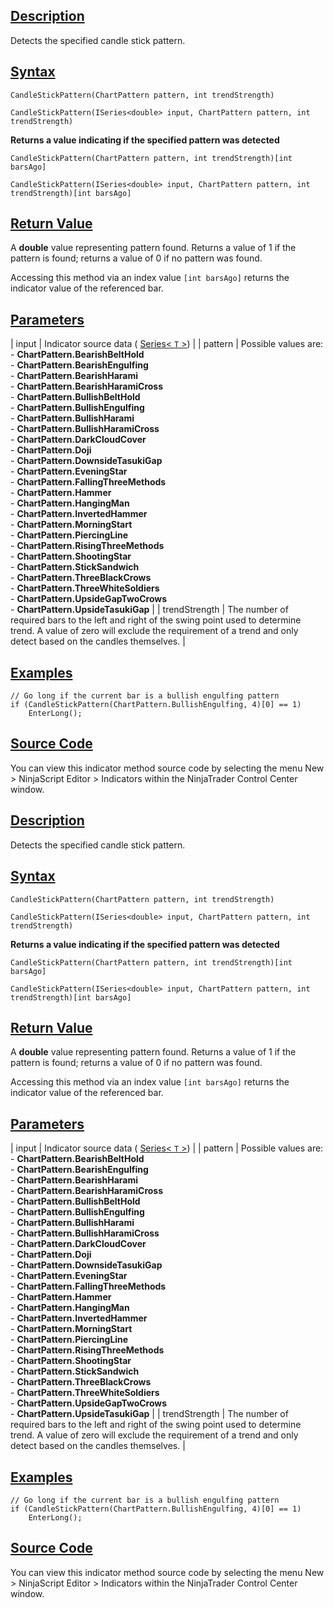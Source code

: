 ## [Description](https://developer.ninjatrader.com/docs/desktop/candlestickpattern\#description)

Detects the specified candle stick pattern.

## [Syntax](https://developer.ninjatrader.com/docs/desktop/candlestickpattern\#syntax)

`CandleStickPattern(ChartPattern pattern, int trendStrength)`

`CandleStickPattern(ISeries<double> input, ChartPattern pattern, int trendStrength)`

**Returns a value indicating if the specified pattern was detected**

`CandleStickPattern(ChartPattern pattern, int trendStrength)[int barsAgo]`

`CandleStickPattern(ISeries<double> input, ChartPattern pattern, int trendStrength)[int barsAgo]`

## [Return Value](https://developer.ninjatrader.com/docs/desktop/candlestickpattern\#return-value)

A **double** value representing pattern found. Returns a value of 1 if the pattern is found; returns a value of 0 if no pattern was found.

Accessing this method via an index value `[int barsAgo]` returns the indicator value of the referenced bar.

## [Parameters](https://developer.ninjatrader.com/docs/desktop/candlestickpattern\#parameters)

| input | Indicator source data ( [Series< `T` >](https://developer.ninjatrader.com/docs/desktop/seriest)) |
| pattern | Possible values are:<br>- **ChartPattern.BearishBeltHold**<br>- **ChartPattern.BearishEngulfing**<br>- **ChartPattern.BearishHarami**<br>- **ChartPattern.BearishHaramiCross**<br>- **ChartPattern.BullishBeltHold**<br>- **ChartPattern.BullishEngulfing**<br>- **ChartPattern.BullishHarami**<br>- **ChartPattern.BullishHaramiCross**<br>- **ChartPattern.DarkCloudCover**<br>- **ChartPattern.Doji**<br>- **ChartPattern.DownsideTasukiGap**<br>- **ChartPattern.EveningStar**<br>- **ChartPattern.FallingThreeMethods**<br>- **ChartPattern.Hammer**<br>- **ChartPattern.HangingMan**<br>- **ChartPattern.InvertedHammer**<br>- **ChartPattern.MorningStart**<br>- **ChartPattern.PiercingLine**<br>- **ChartPattern.RisingThreeMethods**<br>- **ChartPattern.ShootingStar**<br>- **ChartPattern.StickSandwich**<br>- **ChartPattern.ThreeBlackCrows**<br>- **ChartPattern.ThreeWhiteSoldiers**<br>- **ChartPattern.UpsideGapTwoCrows**<br>- **ChartPattern.UpsideTasukiGap** |
| trendStrength | The number of required bars to the left and right of the swing point used to determine trend. A value of zero will exclude the requirement of a trend and only detect based on the candles themselves. |

## [Examples](https://developer.ninjatrader.com/docs/desktop/candlestickpattern\#examples)

```jsx-150469391 csharp
// Go long if the current bar is a bullish engulfing pattern
if (CandleStickPattern(ChartPattern.BullishEngulfing, 4)[0] == 1)
    EnterLong();

```

## [Source Code](https://developer.ninjatrader.com/docs/desktop/candlestickpattern\#source-code)

You can view this indicator method source code by selecting the menu New > NinjaScript Editor > Indicators within the NinjaTrader Control Center window.

## [Description](https://developer.ninjatrader.com/docs/desktop/candlestickpattern\#description)

Detects the specified candle stick pattern.

## [Syntax](https://developer.ninjatrader.com/docs/desktop/candlestickpattern\#syntax)

`CandleStickPattern(ChartPattern pattern, int trendStrength)`

`CandleStickPattern(ISeries<double> input, ChartPattern pattern, int trendStrength)`

**Returns a value indicating if the specified pattern was detected**

`CandleStickPattern(ChartPattern pattern, int trendStrength)[int barsAgo]`

`CandleStickPattern(ISeries<double> input, ChartPattern pattern, int trendStrength)[int barsAgo]`

## [Return Value](https://developer.ninjatrader.com/docs/desktop/candlestickpattern\#return-value)

A **double** value representing pattern found. Returns a value of 1 if the pattern is found; returns a value of 0 if no pattern was found.

Accessing this method via an index value `[int barsAgo]` returns the indicator value of the referenced bar.

## [Parameters](https://developer.ninjatrader.com/docs/desktop/candlestickpattern\#parameters)

| input | Indicator source data ( [Series< `T` >](https://developer.ninjatrader.com/docs/desktop/seriest)) |
| pattern | Possible values are:<br>- **ChartPattern.BearishBeltHold**<br>- **ChartPattern.BearishEngulfing**<br>- **ChartPattern.BearishHarami**<br>- **ChartPattern.BearishHaramiCross**<br>- **ChartPattern.BullishBeltHold**<br>- **ChartPattern.BullishEngulfing**<br>- **ChartPattern.BullishHarami**<br>- **ChartPattern.BullishHaramiCross**<br>- **ChartPattern.DarkCloudCover**<br>- **ChartPattern.Doji**<br>- **ChartPattern.DownsideTasukiGap**<br>- **ChartPattern.EveningStar**<br>- **ChartPattern.FallingThreeMethods**<br>- **ChartPattern.Hammer**<br>- **ChartPattern.HangingMan**<br>- **ChartPattern.InvertedHammer**<br>- **ChartPattern.MorningStart**<br>- **ChartPattern.PiercingLine**<br>- **ChartPattern.RisingThreeMethods**<br>- **ChartPattern.ShootingStar**<br>- **ChartPattern.StickSandwich**<br>- **ChartPattern.ThreeBlackCrows**<br>- **ChartPattern.ThreeWhiteSoldiers**<br>- **ChartPattern.UpsideGapTwoCrows**<br>- **ChartPattern.UpsideTasukiGap** |
| trendStrength | The number of required bars to the left and right of the swing point used to determine trend. A value of zero will exclude the requirement of a trend and only detect based on the candles themselves. |

## [Examples](https://developer.ninjatrader.com/docs/desktop/candlestickpattern\#examples)

```jsx-150469391 csharp
// Go long if the current bar is a bullish engulfing pattern
if (CandleStickPattern(ChartPattern.BullishEngulfing, 4)[0] == 1)
    EnterLong();

```

## [Source Code](https://developer.ninjatrader.com/docs/desktop/candlestickpattern\#source-code)

You can view this indicator method source code by selecting the menu New > NinjaScript Editor > Indicators within the NinjaTrader Control Center window.